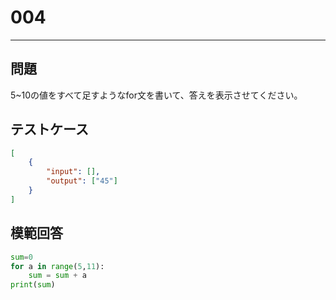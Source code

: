 # 004

---
## 問題

5~10の値をすべて足すようなfor文を書いて、答えを表示させてください。

## テストケース

```json
[
	{
		"input": [],
		"output": ["45"]
  	}
]
```

## 模範回答
```python
sum=0
for a in range(5,11):
	sum = sum + a
print(sum)
```
